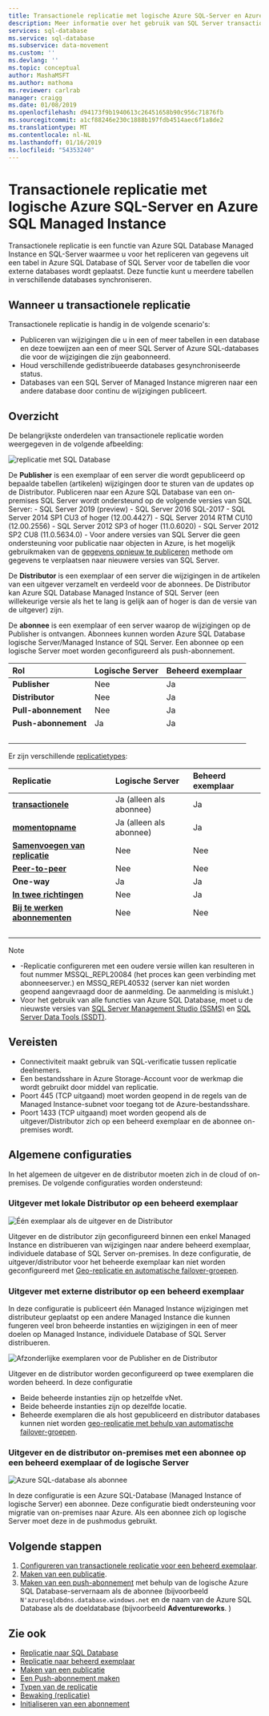 ```yaml
---
title: Transactionele replicatie met logische Azure SQL-Server en Azure SQL Managed Instance | Microsoft-Docs'
description: Meer informatie over het gebruik van SQL Server transactionele replicatie met Azure SQL Database logische Servers en SQL Managed Instance.
services: sql-database
ms.service: sql-database
ms.subservice: data-movement
ms.custom: ''
ms.devlang: ''
ms.topic: conceptual
author: MashaMSFT
ms.author: mathoma
ms.reviewer: carlrab
manager: craigg
ms.date: 01/08/2019
ms.openlocfilehash: d94173f9b1940613c26451658b90c956c71876fb
ms.sourcegitcommit: a1cf88246e230c1888b197fdb4514aec6f1a8de2
ms.translationtype: MT
ms.contentlocale: nl-NL
ms.lasthandoff: 01/16/2019
ms.locfileid: "54353240"
---
```

# <a name="transactional-replication-with-azure-sql-logical-server-and-azure-sql-managed-instance"></a>Transactionele replicatie met logische Azure SQL-Server en Azure SQL Managed Instance

Transactionele replicatie is een functie van Azure SQL Database Managed Instance en SQL-Server waarmee u voor het repliceren van gegevens uit een tabel in Azure SQL Database of SQL Server voor de tabellen die voor externe databases wordt geplaatst. Deze functie kunt u meerdere tabellen in verschillende databases synchroniseren.

## <a name="when-to-use-transactional-replication"></a>Wanneer u transactionele replicatie

Transactionele replicatie is handig in de volgende scenario's:
- Publiceren van wijzigingen die u in een of meer tabellen in een database en deze toewijzen aan een of meer SQL Server of Azure SQL-databases die voor de wijzigingen die zijn geabonneerd.
- Houd verschillende gedistribueerde databases gesynchroniseerde status.
- Databases van een SQL Server of Managed Instance migreren naar een andere database door continu de wijzigingen publiceert.

## <a name="overview"></a>Overzicht 
De belangrijkste onderdelen van transactionele replicatie worden weergegeven in de volgende afbeelding:  

![replicatie met SQL Database](media/replication-to-sql-database/replication-to-sql-database.png)


De **Publisher** is een exemplaar of een server die wordt gepubliceerd op bepaalde tabellen (artikelen) wijzigingen door te sturen van de updates op de Distributor. Publiceren naar een Azure SQL Database van een on-premises SQL Server wordt ondersteund op de volgende versies van SQL Server:
    - SQL Server 2019 (preview)
    - SQL Server 2016 SQL-2017
    - SQL Server 2014 SP1 CU3 of hoger (12.00.4427)
    - SQL Server 2014 RTM CU10 (12.00.2556)
    - SQL Server 2012 SP3 of hoger (11.0.6020)
    - SQL Server 2012 SP2 CU8 (11.0.5634.0)
    - Voor andere versies van SQL Server die geen ondersteuning voor publicatie naar objecten in Azure, is het mogelijk gebruikmaken van de [gegevens opnieuw te publiceren](https://docs.microsoft.com/sql/relational-databases/replication/republish-data) methode om gegevens te verplaatsen naar nieuwere versies van SQL Server. 

De **Distributor** is een exemplaar of een server die wijzigingen in de artikelen van een uitgever verzamelt en verdeeld voor de abonnees. De Distributor kan Azure SQL Database Managed Instance of SQL Server (een willekeurige versie als het te lang is gelijk aan of hoger is dan de versie van de uitgever) zijn. 

De **abonnee** is een exemplaar of een server waarop de wijzigingen op de Publisher is ontvangen. Abonnees kunnen worden Azure SQL Database logische Server/Managed Instance of SQL Server. Een abonnee op een logische Server moet worden geconfigureerd als push-abonnement. 

| Rol | Logische Server | Beheerd exemplaar |
| :----| :------------- | :--------------- |
| **Publisher** | Nee | Ja | 
| **Distributor** | Nee | Ja|
| **Pull-abonnement** | Nee | Ja|
| **Push-abonnement**| Ja | Ja|
| &nbsp; | &nbsp; | &nbsp; |

Er zijn verschillende [replicatietypes](https://docs.microsoft.com/sql/relational-databases/replication/types-of-replication?view=sql-server-2017):


| Replicatie | Logische Server | Beheerd exemplaar |
| :----| :------------- | :--------------- |
| [**transactionele**](https://docs.microsoft.com/sql/relational-databases/replication/transactional/transactional-replication) | Ja (alleen als abonnee) | Ja | 
| [**momentopname**](https://docs.microsoft.com/sql/relational-databases/replication/snapshot-replication) | Ja (alleen als abonnee) | Ja|
| [**Samenvoegen van replicatie**](https://docs.microsoft.com/sql/relational-databases/replication/merge/merge-replication) | Nee | Nee|
| [**Peer-to-peer**](https://docs.microsoft.com/sql/relational-databases/replication/transactional/peer-to-peer-transactional-replication) | Nee | Nee|
| **One-way** | Ja | Ja|
| [**In twee richtingen**](https://docs.microsoft.com/sql/relational-databases/replication/transactional/bidirectional-transactional-replication) | Nee | Ja|
| [**Bij te werken abonnementen**](https://docs.microsoft.com/sql/relational-databases/replication/transactional/updatable-subscriptions-for-transactional-replication) | Nee | Nee|
| &nbsp; | &nbsp; | &nbsp; |

  >[!NOTE]
  > - -Replicatie configureren met een oudere versie willen kan resulteren in fout nummer MSSQL_REPL20084 (het proces kan geen verbinding met abonneeserver.) en MSSQ_REPL40532 (server kan niet worden geopend <name> aangevraagd door de aanmelding. De aanmelding is mislukt.)
  > - Voor het gebruik van alle functies van Azure SQL Database, moet u de nieuwste versies van [SQL Server Management Studio (SSMS)](https://docs.microsoft.com/sql/ssms/download-sql-server-management-studio-ssms?view=sql-server-2017) en [SQL Server Data Tools (SSDT)](https://docs.microsoft.com/sql/ssdt/download-sql-server-data-tools-ssdt?view=sql-server-2017).

## <a name="requirements"></a>Vereisten
- Connectiviteit maakt gebruik van SQL-verificatie tussen replicatie deelnemers. 
- Een bestandsshare in Azure Storage-Account voor de werkmap die wordt gebruikt door middel van replicatie. 
- Poort 445 (TCP uitgaand) moet worden geopend in de regels van de Managed Instance-subnet voor toegang tot de Azure-bestandsshare. 
- Poort 1433 (TCP uitgaand) moet worden geopend als de uitgever/Distributor zich op een beheerd exemplaar en de abonnee on-premises wordt. 

## <a name="common-configurations"></a>Algemene configuraties
In het algemeen de uitgever en de distributor moeten zich in de cloud of on-premises. De volgende configuraties worden ondersteund: 

### <a name="publisher-with-local-distributor-on-a-managed-instance"></a>Uitgever met lokale Distributor op een beheerd exemplaar

![Één exemplaar als de uitgever en de Distributor ](media/replication-with-sql-database-managed-instance/01-single-instance-asdbmi-pubdist.png)

Uitgever en de distributor zijn geconfigureerd binnen een enkel Managed Instance en distribueren van wijzigingen naar andere beheerd exemplaar, individuele database of SQL Server on-premises. In deze configuratie, de uitgever/distributor voor het beheerde exemplaar kan niet worden geconfigureerd met [Geo-replicatie en automatische failover-groepen](sql-database-auto-failover-group.md).

### <a name="publisher-with-remote-distributor-on-a-managed-instance"></a>Uitgever met externe distributor op een beheerd exemplaar

In deze configuratie is publiceert één Managed Instance wijzigingen met distributeur geplaatst op een andere Managed Instance die kunnen fungeren veel bron beheerde instanties en wijzigingen in een of meer doelen op Managed Instance, individuele Database of SQL Server distribueren.

![Afzonderlijke exemplaren voor de Publisher en de Distributor](media/replication-with-sql-database-managed-instance/02-separate-instances-asdbmi-pubdist.png)

Uitgever en de distributor worden geconfigureerd op twee exemplaren die worden beheerd. In deze configuratie

- Beide beheerde instanties zijn op hetzelfde vNet.
- Beide beheerde instanties zijn op dezelfde locatie.
- Beheerde exemplaren die als host gepubliceerd en distributor databases kunnen niet worden [geo-replicatie met behulp van automatische failover-groepen](sql-database-auto-failover-group.md).

### <a name="publisher-and-distributor-on-premises-with-a-subscriber-on-a-managed-instance-or-logical-server"></a>Uitgever en de distributor on-premises met een abonnee op een beheerd exemplaar of de logische Server 

![Azure SQL-database als abonnee](media/replication-with-sql-database-managed-instance/03-azure-sql-db-subscriber.png)
 
In deze configuratie is een Azure SQL-Database (Managed Instance of logische Server) een abonnee. Deze configuratie biedt ondersteuning voor migratie van on-premises naar Azure. Als een abonnee zich op logische Server moet deze in de pushmodus gebruikt.  

## <a name="next-steps"></a>Volgende stappen
1. [Configureren van transactionele replicatie voor een beheerd exemplaar](https://docs.microsoft.com/azure/sql-database/replication-with-sql-database-managed-instance#configure-publishing-and-distribution-example). 
1. [Maken van een publicatie](https://docs.microsoft.com/sql/relational-databases/replication/publish/create-a-publication).
1. [Maken van een push-abonnement](https://docs.microsoft.com/sql/relational-databases/replication/create-a-push-subscription) met behulp van de logische Azure SQL Database-servernaam als de abonnee (bijvoorbeeld `N'azuresqldbdns.database.windows.net` en de naam van de Azure SQL Database als de doeldatabase (bijvoorbeeld **Adventureworks**. )


## <a name="see-also"></a>Zie ook  

- [Replicatie naar SQL Database](replication-to-sql-database.md)
- [Replicatie naar beheerd exemplaar](replication-with-sql-database-managed-instance.md)
- [Maken van een publicatie](https://docs.microsoft.com/sql/relational-databases/replication/publish/create-a-publication)
- [Een Push-abonnement maken](https://docs.microsoft.com/sql/relational-databases/replication/create-a-push-subscription/)
- [Typen van de replicatie](https://docs.microsoft.com/sql/relational-databases/replication/types-of-replication)
- [Bewaking (replicatie)](https://docs.microsoft.com/sql/relational-databases/replication/monitor/monitoring-replication)
- [Initialiseren van een abonnement](https://docs.microsoft.com/sql/relational-databases/replication/initialize-a-subscription)  
